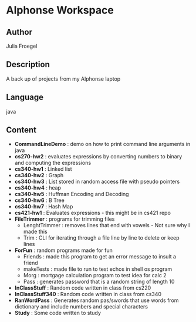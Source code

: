 
Alphonse Workspace
==================

## Author ##
Julia Froegel

## Description ##
A back up of projects from my Alphonse laptop

## Language ##
java

## Content ##
- __CommandLineDemo__ : demo on how to print command line arguments in java
- __cs270-hw2__ : evaluates expressions by converting numbers to binary and computing the expressions
- __cs340-hw1__ : Linked list
- __cs340-hw2__ : Graph
- __cs340-hw3__ : List stored in random access file with pseudo pointers
- __cs340-hw4__ : heap
- __cs340-hw5__ : Huffman Encoding and Decoding
- __cs340-hw6__ : B Tree
- __cs340-hw7__ : Hash Map
- __cs421-hw1__ : Evaluates expressions - this might be in cs421 repo
- __FileTrimmer__ : programs for trimming files
     - LenghtTrimmer : removes lines that end with vowels - Not sure why I made this
     - Trim : CLI for iterating through a file line by line to delete or keep lines
- __ForFun__ : random programs made for fun
     - Friends : made this program to get an error message to insult a friend
     - makeTests : made file to run to test echos in shell os program
     - Morg : mortgage calculation program to test idea for calc 2
     - Pass : generates password that is a random string of length 10
- __InClassStuff__ : Random code written in class from cs220
- __InClassStuff340__ : Random code written in class from cs340
- __RanWordPass__ : Generates random pas/swords that use words from dictionary and include numbers and special characters
- __Study__ : Some code written to study
